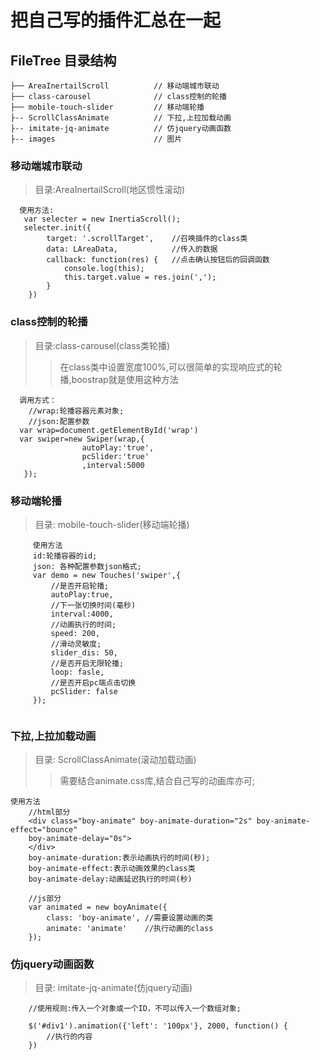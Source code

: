 # 把自己写的插件汇总在一起
## FileTree 目录结构
```
├── AreaInertailScroll          // 移动端城市联动
├── class-carousel              // class控制的轮播  
├── mobile-touch-slider         // 移动端轮播
├-- ScrollClassAnimate          // 下拉,上拉加载动画
├-- imitate-jq-animate          // 仿jquery动画函数
├-- images						// 图片

```
### 移动端城市联动
>目录:AreaInertailScroll(地区惯性滚动)
```
  使用方法:
   var selecter = new InertiaScroll();
   selecter.init({
		target: '.scrollTarget',    //召唤插件的class类
		data: LAreaData,			//传入的数据
		callback: function(res) {   //点击确认按钮后的回调函数
			console.log(this);
			this.target.value = res.join(',');
		}
	}) 
```

### class控制的轮播

>目录:class-carousel(class类轮播)
>>在class类中设置宽度100%,可以很简单的实现响应式的轮播,boostrap就是使用这种方法
```
  调用方式：
    //wrap:轮播容器元素对象;
	//json:配置参数
  var wrap=document.getElementById('wrap')
  var swiper=new Swiper(wrap,{
                autoPlay:'true',
                pcSlider:'true'
                ,interval:5000
   });

```

### 移动端轮播
>目录: mobile-touch-slider(移动端轮播)
```
     使用方法
     id:轮播容器的id;
     json: 各种配置参数json格式;
     var demo = new Touches('swiper',{
     	 //是否开启轮播;
         autoPlay:true,
         //下一张切换时间(毫秒)
         interval:4000,
         //动画执行的时间;
         speed: 200,
         //滑动灵敏度;
         slider_dis: 50,
         //是否开启无限轮播;
         loop: fasle,
         //是否开启pc端点击切换
         pcSlider: false
     });


```

### 下拉,上拉加载动画
>目录: ScrollClassAnimate(滚动加载动画)
>>需要结合animate.css库,结合自己写的动画库亦可;
```
使用方法
 	//html部分
 	<div class="boy-animate" boy-animate-duration="2s" boy-animate-effect="bounce" 
 	boy-animate-delay="0s">
 	</div>
 	boy-animate-duration:表示动画执行的时间(秒);
 	boy-animate-effect:表示动画效果的class类
 	boy-animate-delay:动画延迟执行的时间(秒)

 	//js部分
    var animated = new boyAnimate({
  		class: 'boy-animate', //需要设置动画的类
  		animate: 'animate'	  //执行动画的class
	});
```

### 仿jquery动画函数
>目录: imitate-jq-animate(仿jquery动画)
```
	//使用规则:传入一个对象或一个ID，不可以传入一个数组对象;

	$('#div1').animation({'left': '100px'}, 2000, function() {
		//执行的内容
	})
```